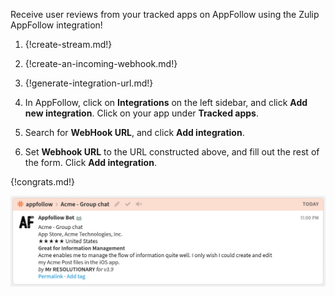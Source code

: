 Receive user reviews from your tracked apps on AppFollow
using the Zulip AppFollow integration!

1. {!create-stream.md!}

1. {!create-an-incoming-webhook.md!}

1. {!generate-integration-url.md!}

1. In AppFollow, click on **Integrations** on the left sidebar, and click **Add new integration**.
Click on your app under **Tracked apps**.

1. Search for **WebHook URL**, and click **Add integration**.

1. Set **Webhook URL** to the URL constructed above, and fill out the rest
of the form. Click **Add integration**.

{!congrats.md!}

![](/static/images/integrations/appfollow/001.png)
